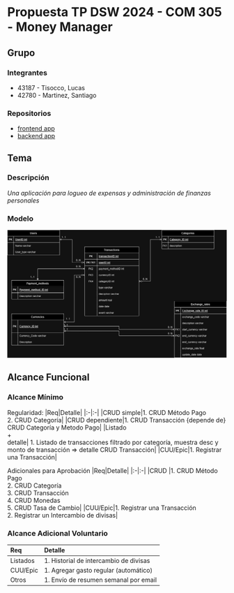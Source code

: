 # Propuesta TP DSW 2024 - COM 305 - Money Manager

## Grupo

### Integrantes

- 43187 - Tisocco, Lucas
- 42780 - Martinez, Santiago

### Repositorios

- [frontend app](http://hyperlinkToGihubOrGitlab)
- [backend app](http://hyperlinkToGihubOrGitlab)

## Tema

### Descripción

_Una aplicación para logueo de expensas y administración de finanzas personales_

### Modelo

![imagen del modelo](https://github.com/lucastisocco/tp/blob/main/TP_DSW_Tisocco_Martinez.jpg)

## Alcance Funcional

### Alcance Mínimo

Regularidad:
|Req|Detalle|
|:-|:-|
|CRUD simple|1. CRUD Método Pago<br>2. CRUD Categoría|
|CRUD dependiente|1. CRUD Transacción {depende de} CRUD Categoría y Metodo Pago|
|Listado<br>+<br>detalle| 1. Listado de transacciones filtrado por categoría, muestra desc y monto de transacción => detalle CRUD Transacción|
|CUU/Epic|1. Registrar una Transacción|

Adicionales para Aprobación
|Req|Detalle|
|:-|:-|
|CRUD |1. CRUD Método Pago<br>2. CRUD Categoría<br>3. CRUD Transacción<br>4. CRUD Monedas<br>5. CRUD Tasa de Cambio|
|CUU/Epic|1. Registrar una Transacción<br>2. Registrar un Intercambio de divisas|

### Alcance Adicional Voluntario

| Req      | Detalle                                |
| :------- | :------------------------------------- |
| Listados | 1. Historial de intercambio de divisas |
| CUU/Epic | 1. Agregar gasto regular (automático)  |
| Otros    | 1. Envío de resumen semanal por email  |
